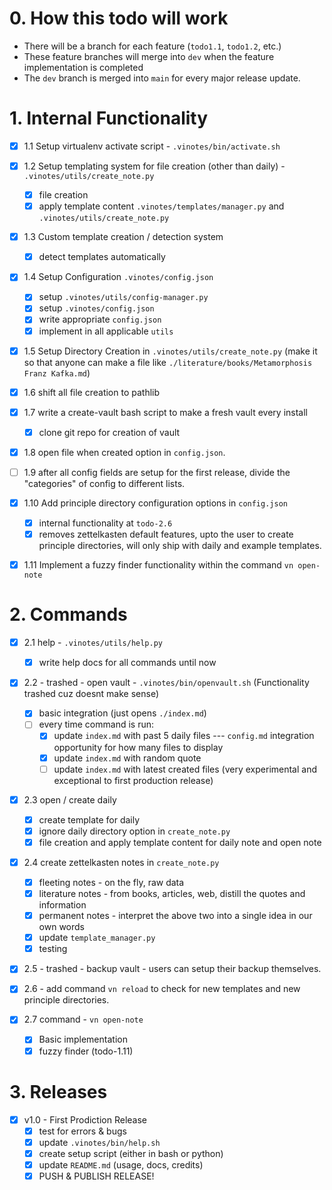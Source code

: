 # 0. How this todo will work

- There will be a branch for each feature (`todo1.1`, `todo1.2`, etc.)
- These feature branches will merge into `dev` when the feature implementation is completed
- The `dev` branch is merged into `main` for every major release update.

# 1. Internal Functionality

- [x] 1.1 Setup virtualenv activate script - `.vinotes/bin/activate.sh`

- [x] 1.2 Setup templating system for file creation (other than daily) - `.vinotes/utils/create_note.py`

  - [x] file creation
  - [x] apply template content `.vinotes/templates/manager.py` and `.vinotes/utils/create_note.py`

- [x] 1.3 Custom template creation / detection system

  - [x] detect templates automatically

- [x] 1.4 Setup Configuration `.vinotes/config.json`

  - [x] setup `.vinotes/utils/config-manager.py`
  - [x] setup `.vinotes/config.json`
  - [x] write appropriate `config.json`
  - [x] implement in all applicable `utils`

- [x] 1.5 Setup Directory Creation in `.vinotes/utils/create_note.py` (make it so that anyone can make a file like `./literature/books/Metamorphosis Franz Kafka.md`)

- [x] 1.6 shift all file creation to pathlib

- [x] 1.7 write a create-vault bash script to make a fresh vault every install

  - [x] clone git repo for creation of vault

- [x] 1.8 open file when created option in `config.json`.

- [ ] 1.9 after all config fields are setup for the first release, divide the "categories" of config to different lists.

- [x] 1.10 Add principle directory configuration options in `config.json`

  - [x] internal functionality at `todo-2.6`
  - [x] removes zettelkasten default features, upto the user to create principle directories, will only ship with daily and example templates.

- [x] 1.11 Implement a fuzzy finder functionality within the command `vn open-note`

# 2. Commands

- [x] 2.1 help - `.vinotes/utils/help.py`

  - [x] write help docs for all commands until now

- [x] 2.2 - trashed - open vault - `.vinotes/bin/openvault.sh` (Functionality trashed cuz doesnt make sense)

  - [x] basic integration (just opens `./index.md`)
  - [ ] every time command is run:
    - [x] update `index.md` with past 5 daily files --- `config.md` integration opportunity for how many files to display
    - [x] update `index.md` with random quote
    - [ ] update `index.md` with latest created files (very experimental and exceptional to first production release)

- [x] 2.3 open / create daily

  - [x] create template for daily
  - [x] ignore daily directory option in `create_note.py`
  - [x] file creation and apply template content for daily note and open note

- [x] 2.4 create zettelkasten notes in `create_note.py`

  - [x] fleeting notes - on the fly, raw data
  - [x] literature notes - from books, articles, web, distill the quotes and information
  - [x] permanent notes - interpret the above two into a single idea in our own words
  - [x] update `template_manager.py`
  - [x] testing

- [x] 2.5 - trashed - backup vault - users can setup their backup themselves.

- [x] 2.6 - add command `vn reload` to check for new templates and new principle directories.

- [x] 2.7 command - `vn open-note`
  - [x] Basic implementation
  - [x] fuzzy finder (todo-1.11)

# 3. Releases

- [x] v1.0 - First Prodiction Release
  - [x] test for errors & bugs
  - [x] update `.vinotes/bin/help.sh`
  - [x] create setup script (either in bash or python)
  - [x] update `README.md` (usage, docs, credits)
  - [x] PUSH & PUBLISH RELEASE!
